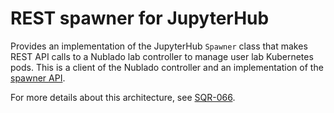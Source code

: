 # REST spawner for JupyterHub

Provides an implementation of the JupyterHub `Spawner` class that makes REST API calls to a Nublado lab controller to manage user lab Kubernetes pods.
This is a client of the Nublado controller and an implementation of the [spawner API](https://jupyterhub.readthedocs.io/en/stable/api/spawner.html).

For more details about this architecture, see [SQR-066](https://sqr-066.lsst.io/).

